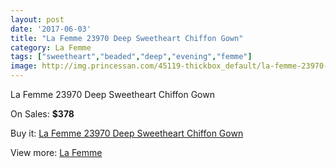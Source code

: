 ```yaml
---
layout: post
date: '2017-06-03'
title: "La Femme 23970 Deep Sweetheart Chiffon Gown"
category: La Femme
tags: ["sweetheart","beaded","deep","evening","femme"]
image: http://img.princessan.com/45119-thickbox_default/la-femme-23970-deep-sweetheart-chiffon-gown.jpg
---
```

La Femme 23970 Deep Sweetheart Chiffon Gown

On Sales: **$378**
<a href="https://www.princessan.com/en/la-femme/20841-la-femme-23970-deep-sweetheart-chiffon-gown.html"><amp-img layout="responsive" width="600" height="600" src="//img.princessan.com/45119-thickbox_default/la-femme-23970-deep-sweetheart-chiffon-gown.jpg" alt="La Femme 23970 Deep Sweetheart Chiffon Gown 0" /></a>
<a href="https://www.princessan.com/en/la-femme/20841-la-femme-23970-deep-sweetheart-chiffon-gown.html"><amp-img layout="responsive" width="600" height="600" src="//img.princessan.com/45121-thickbox_default/la-femme-23970-deep-sweetheart-chiffon-gown.jpg" alt="La Femme 23970 Deep Sweetheart Chiffon Gown 1" /></a>
<a href="https://www.princessan.com/en/la-femme/20841-la-femme-23970-deep-sweetheart-chiffon-gown.html"><amp-img layout="responsive" width="600" height="600" src="//img.princessan.com/45120-thickbox_default/la-femme-23970-deep-sweetheart-chiffon-gown.jpg" alt="La Femme 23970 Deep Sweetheart Chiffon Gown 2" /></a>

Buy it: [La Femme 23970 Deep Sweetheart Chiffon Gown](https://www.princessan.com/en/la-femme/20841-la-femme-23970-deep-sweetheart-chiffon-gown.html "La Femme 23970 Deep Sweetheart Chiffon Gown")

View more: [La Femme](https://www.princessan.com/en/28-la-femme "La Femme")